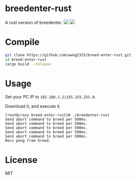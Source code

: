 # breedenter-rust
A rust version of breedenter.
![](https://img.shields.io/badge/license-MIT-000000.svg)
![](https://img.shields.io/badge/language-rust-brightgreen)
# Compile
```bash
git clone https://github.com/wwng2333/breed-enter-rust.git
cd breed-enter-rust
cargo build --release
```
# Usage
Set your PC IP to `192.168.1.2/255.255.255.0`.

Download it, and execute it.
```
[root@crazy breed-enter-rust]# ./breedenter-rust 
Send abort command to breed per 500ms.
Send abort command to breed per 500ms.
Send abort command to breed per 500ms.
Send abort command to breed per 500ms.
Send abort command to breed per 500ms.
Recv pong from breed.
```
# License
MIT
